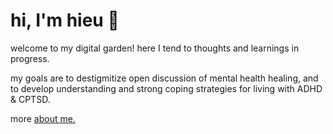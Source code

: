 # hi, I'm hieu 🌻

welcome to my digital garden! here I tend to thoughts and learnings in progress.

my goals are to destigmitize open discussion of mental health healing, and to develop understanding and strong coping strategies for living with ADHD & CPTSD.

more [about me.](https://curioushieu.com/about/)